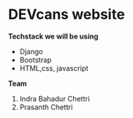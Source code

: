 # DEVcans website

**Techstack we will be using**

- Django
- Bootstrap
- HTML,css, javascript

**Team**
1) Indra Bahadur Chettri
2) Prasanth Chettri
